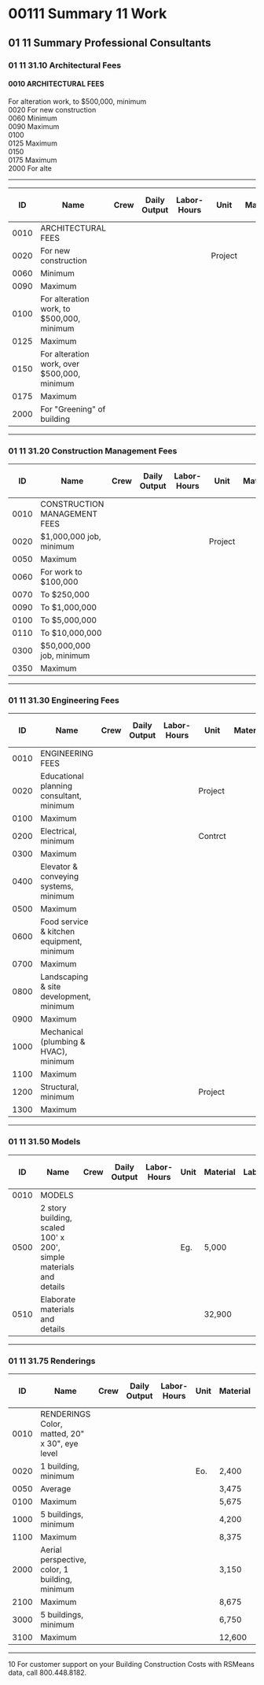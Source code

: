 # 00111 Summary 11 Work

## 01 11 Summary Professional Consultants

### 01 11 31.10 Architectural Fees

#### 0010 ARCHITECTURAL FEES

For alteration work, to $500,000, minimum  
0020 For new construction  
0060 Minimum  
0090 Maximum  
0100  
0125 Maximum  
0150  
0175 Maximum  
2000 For alte

---

| ID    | Name                                                                 | Crew | Daily Output | Labor-Hours | Unit    | Material | Labor | Equipment | Total | Total Incl O&P |
|-------|----------------------------------------------------------------------|------|--------------|-------------|---------|----------|-------|-----------|-------|----------------|
| 0010  | ARCHITECTURAL FEES                                                   |      |              |             |         |          |       |           |       |                |
| 0020  | For new construction                                                 |      |              |             | Project |          |       |           | 4.90% | 4.90%          |
| 0060  | Minimum                                                              |      |              |             |         |          |       |           | 16%   | 16%            |
| 0090  | Maximum                                                              |      |              |             |         |          |       |           | 7.35% | 7.35%          |
| 0100  | For alteration work, to $500,000, minimum                            |      |              |             |         |          |       |           | 24%   | 24%            |
| 0125  | Maximum                                                              |      |              |             |         |          |       |           | 6.13% | 6.13%          |
| 0150  | For alteration work, over $500,000, minimum                          |      |              |             |         |          |       |           | 20%   | 20%            |
| 0175  | Maximum                                                              |      |              |             |         |          |       |           | 3%    | 3%             |
| 2000  | For "Greening" of building                                           |      |              |             |         |          |       |           |       |                |

---

### 01 11 31.20 Construction Management Fees

| ID    | Name                                         | Crew | Daily Output | Labor-Hours | Unit    | Material | Labor | Equipment | Total | Total Incl O&P |
|-------|----------------------------------------------|------|--------------|-------------|---------|----------|-------|-----------|-------|----------------|
| 0010  | CONSTRUCTION MANAGEMENT FEES                 |      |              |             |         |          |       |           |       |                |
| 0020  | $1,000,000 job, minimum                      |      |              |             | Project |          |       |           | 4.50% | 4.50%          |
| 0050  | Maximum                                      |      |              |             |         |          |       |           | 7.50% | 7.50%          |
| 0060  | For work to $100,000                         |      |              |             |         |          |       |           | 10%   | 10%            |
| 0070  | To $250,000                                  |      |              |             |         |          |       |           | 9%    | 9%             |
| 0090  | To $1,000,000                                |      |              |             |         |          |       |           | 6%    | 6%             |
| 0100  | To $5,000,000                                |      |              |             |         |          |       |           | 5%    | 5%             |
| 0110  | To $10,000,000                               |      |              |             |         |          |       |           | 4%    | 4%             |
| 0300  | $50,000,000 job, minimum                     |      |              |             |         |          |       |           | 2.50% | 2.50%          |
| 0350  | Maximum                                      |      |              |             |         |          |       |           | 4%    | 4%             |

---

### 01 11 31.30 Engineering Fees

| ID    | Name                                               | Crew | Daily Output | Labor-Hours | Unit    | Material | Labor | Equipment | Total | Total Incl O&P |
|-------|----------------------------------------------------|------|--------------|-------------|---------|----------|-------|-----------|-------|----------------|
| 0010  | ENGINEERING FEES                                   |      |              |             |         |          |       |           |       |                |
| 0020  | Educational planning consultant, minimum           |      |              |             | Project |          |       |           | .50%  | .50%           |
| 0100  | Maximum                                            |      |              |             |         |          |       |           | 2.50% | 2.50%          |
| 0200  | Electrical, minimum                               |      |              |             | Contrct |          |       |           | 4.10% | 4.10%          |
| 0300  | Maximum                                            |      |              |             |         |          |       |           | 10.10%| 10.10%         |
| 0400  | Elevator & conveying systems, minimum              |      |              |             |         |          |       |           | 2.50% | 2.50%          |
| 0500  | Maximum                                            |      |              |             |         |          |       |           | 5%    | 5%             |
| 0600  | Food service & kitchen equipment, minimum          |      |              |             |         |          |       |           | 8%    | 8%             |
| 0700  | Maximum                                            |      |              |             |         |          |       |           | 12%   | 12%            |
| 0800  | Landscaping & site development, minimum            |      |              |             |         |          |       |           | 2.50% | 2.50%          |
| 0900  | Maximum                                            |      |              |             |         |          |       |           | 6%    | 6%             |
| 1000  | Mechanical (plumbing & HVAC), minimum              |      |              |             |         |          |       |           | 4.10% | 4.10%          |
| 1100  | Maximum                                            |      |              |             |         |          |       |           | 10.10%| 10.10%         |
| 1200  | Structural, minimum                                |      |              |             | Project |          |       |           | 1%    | %              |
| 1300  | Maximum                                            |      |              |             |         |          |       |           | 2.50% | 2.50%          |

---

### 01 11 31.50 Models

| ID    | Name                                                        | Crew | Daily Output | Labor-Hours | Unit | Material | Labor | Equipment | Total  | Total Incl O&P |
|-------|-------------------------------------------------------------|------|--------------|-------------|------|----------|-------|-----------|--------|----------------|
| 0010  | MODELS                                                      |      |              |             |      |          |       |           |        |                |
| 0500  | 2 story building, scaled 100' x 200', simple materials and details |      |              |             | Eg.  | 5,000    |       |           | 5,000  | 5,500          |
| 0510  | Elaborate materials and details                             |      |              |             |      | 32,900   |       |           | 32,900 | 36,200         |

---

### 01 11 31.75 Renderings

| ID    | Name                                                        | Crew | Daily Output | Labor-Hours | Unit | Material | Labor | Equipment | Total  | Total Incl O&P |
|-------|-------------------------------------------------------------|------|--------------|-------------|------|----------|-------|-----------|--------|----------------|
| 0010  | RENDERINGS Color, matted, 20" x 30", eye level              |      |              |             |      |          |       |           |        |                |
| 0020  | 1 building, minimum                                         |      |              |             | Eo.  | 2,400    |       |           | 2,400  | 2,650          |
| 0050  | Average                                                     |      |              |             |      | 3,475    |       |           | 3,475  | 3,825          |
| 0100  | Maximum                                                     |      |              |             |      | 5,675    |       |           | 5,675  | 6,250          |
| 1000  | 5 buildings, minimum                                        |      |              |             |      | 4,200    |       |           | 4,200  | 4,600          |
| 1100  | Maximum                                                     |      |              |             |      | 8,375    |       |           | 8,375  | 9,225          |
| 2000  | Aerial perspective, color, 1 building, minimum              |      |              |             |      | 3,150    |       |           | 3,150  | 3,475          |
| 2100  | Maximum                                                     |      |              |             |      | 8,675    |       |           | 8,675  | 9,550          |
| 3000  | 5 buildings, minimum                                        |      |              |             |      | 6,750    |       |           | 6,750  | 7,425          |
| 3100  | Maximum                                                     |      |              |             |      | 12,600   |       |           | 12,600 | 13,800         |

---

10 For customer support on your Building Construction Costs with RSMeans data, call 800.448.8182.